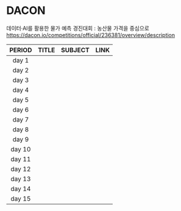 # DACON 
데이터·AI를 활용한 물가 예측 경진대회 : 농산물 가격을 중심으로
https://dacon.io/competitions/official/236381/overview/description

| **PERIOD** | **TITLE** | **SUBJECT** | **LINK** |
|:---:|:---:|:---:|:---:|
| day 1 | |
| day 2 | |
| day 3 | |
| day 4 | |
| day 5 | |
| day 6 | |
| day 7 | |
| day 8 | |
| day 9 | |
| day 10 | |
| day 11 | |
| day 12 | |
| day 13 | |
| day 14 | |
| day 15 | |
